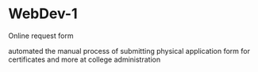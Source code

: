 # WebDev-1

Online request form

automated the manual process of submitting physical application form for certificates and more at college administration
